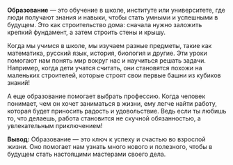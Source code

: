 **Образование** — это обучение в школе, институте или университете, где люди получают знания и навыки, чтобы стать умными и успешными в будущем. Это как строительство дома: сначала нужно заложить крепкий фундамент, а затем строить стены и крышу.

Когда мы учимся в школе, мы изучаем разные предметы, такие как математика, русский язык, история, биология и другие. Эти уроки помогают нам понять мир вокруг нас и научиться решать задачи. Например, когда дети учатся считать, они становятся похожи на маленьких строителей, которые строят свои первые башни из кубиков знаний!

А еще образование помогает выбрать профессию. Когда человек понимает, чем он хочет заниматься в жизни, ему легче найти работу, которая будет приносить радость и удовольствие. Ведь если ты любишь то, что делаешь, работа становится не скучной обязанностью, а увлекательным приключением!

**Вывод:** Образование — это ключ к успеху и счастью во взрослой жизни. Оно помогает нам узнать много нового и полезного, чтобы в будущем стать настоящими мастерами своего дела.